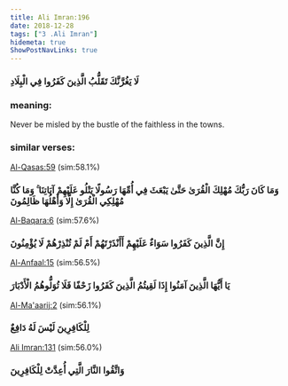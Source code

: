 ```yaml
---
title: Ali Imran:196
date: 2018-12-28
tags: ["3 .Ali Imran"]
hidemeta: true 
ShowPostNavLinks: true 
---
```

### لَا يَغُرَّنَّكَ تَقَلُّبُ الَّذِينَ كَفَرُوا فِي الْبِلَادِ
### meaning: 
Never be misled by the bustle of the faithless in the towns.
### similar verses: 

[Al-Qasas:59](/28/59) (sim:58.1%)

### وَمَا كَانَ رَبُّكَ مُهْلِكَ الْقُرَىٰ حَتَّىٰ يَبْعَثَ فِي أُمِّهَا رَسُولًا يَتْلُو عَلَيْهِمْ آيَاتِنَا ۚ وَمَا كُنَّا مُهْلِكِي الْقُرَىٰ إِلَّا وَأَهْلُهَا ظَالِمُونَ

[Al-Baqara:6](/2/6) (sim:57.6%)

### إِنَّ الَّذِينَ كَفَرُوا سَوَاءٌ عَلَيْهِمْ أَأَنْذَرْتَهُمْ أَمْ لَمْ تُنْذِرْهُمْ لَا يُؤْمِنُونَ

[Al-Anfaal:15](/8/15) (sim:56.5%)

### يَا أَيُّهَا الَّذِينَ آمَنُوا إِذَا لَقِيتُمُ الَّذِينَ كَفَرُوا زَحْفًا فَلَا تُوَلُّوهُمُ الْأَدْبَارَ

[Al-Ma'aarij:2](/70/2) (sim:56.1%)

### لِلْكَافِرِينَ لَيْسَ لَهُ دَافِعٌ

[Ali Imran:131](/3/131) (sim:56.0%)

### وَاتَّقُوا النَّارَ الَّتِي أُعِدَّتْ لِلْكَافِرِينَ
